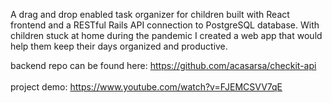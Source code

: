 A drag and drop enabled task organizer for children built with React frontend and a RESTful Rails API connection to PostgreSQL database. 
With children stuck at home during the pandemic I created a web app that would help them keep their days organized and productive. 

backend repo can be found here: https://github.com/acasarsa/checkit-api
<br>
<br>
project demo: https://www.youtube.com/watch?v=FJEMCSVV7qE





